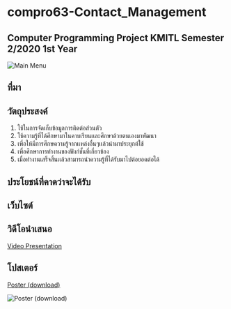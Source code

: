 
# compro63-Contact_Management
Computer Programming Project KMITL Semester 2/2020 1st Year
---
![Main Menu](https://cdn.discordapp.com/attachments/834644991733268511/838344846409596928/unknown.png)
## ที่มา
## วัตถุประสงค์
1. ใช้ในการจัดเก็บข้อมูลการติดต่อส่วนตัว
2. ใช้ความรู้ที่ได้ศึกษามาในคาบเรียนเเละศึกษาด้วยตนเองมาพัฒนา
3. เพี่อให้มีการศึกษความรู้จากเเหล่งอื่นๆเเล้วนำมาประยุกต์ใช้
4. เพื่อศึกษาการทำงานของฟังก์ชั้นที่เกี่ยวข้อง
5. เมื่อทำงานเสร็จสิ้นเเล้วสามารถนําความรู้ที่ได้รับมาไปต่อยอดต่อได้
## ประโยชน์ที่คาดว่าจะได้รับ
## เว็บไซต์

## วิดีโอนำเสนอ
[Video Presentation](https://www.youtube.com/watch?v=NDe-3nXUXG4)
## โปสเตอร์
[Poster (download)](https://github.com/63070158/compro63-Contact_Management/blob/main/poster_contact.jpg)
> 
![Poster (download)](poster/poster.jpg)
